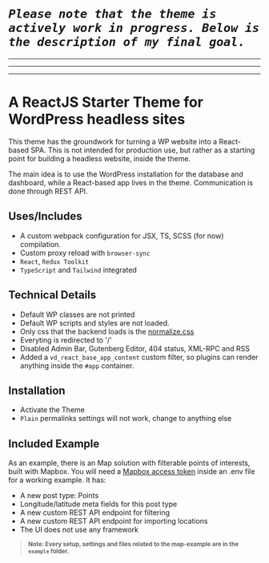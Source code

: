 # *`Please note that the theme is actively work in progress. Below is the description of my final goal.`*

---
---
---

A ReactJS Starter Theme for WordPress headless sites
===================

This theme has the groundwork for turning a WP website into a React-based SPA. This is not intended for production use, but rather as a starting point for building a headless website, inside the theme.

The main idea is to use the WordPress installation for the database and dashboard, while a React-based app lives in the theme. Communication is done through REST API.

## Uses/Includes
- A custom webpack configuration for JSX, TS, SCSS (for now) compilation.
- Custom proxy reload with `browser-sync`
- `React`, `Redux Toolkit`
- `TypeScript` and `Tailwind` integrated

## Technical Details
- Default WP classes are not printed
- Default WP scripts and styles are not loaded.
- Only css that the backend loads is the [normalize.css](https://necolas.github.io/normalize.css/)
- Everyting is redirected to '/'
- Disabled Admin Bar, Gutenberg Editor, 404 status, XML-RPC and RSS
- Added a `vd_react_base_app_content` custom filter, so plugins can render anything inside the `#app` container.

## Installation

- Activate the Theme
- `Plain` permalinks settings will not work, change to anything else

## Included Example
As an example, there is an Map solution with filterable points of interests, built with Mapbox. 
You will need a [Mapbox access token](https://docs.mapbox.com/help/getting-started/access-tokens/) inside an .env file for a working example.
It has:
- A new post type: Points
- Longitude/latitude meta fields for this post type
- A new custom REST API endpoint for filtering
- A new custom REST API endpoint for importing locations
- The UI does not use any framework

> <small>**Note: Every setup, settings and files related to the map-example are in the `example` folder.**</small>



